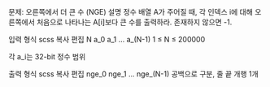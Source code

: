 문제: 오른쪽에서 더 큰 수 (NGE)
설명
정수 배열 A가 주어질 때, 각 인덱스 i에 대해 오른쪽에서 처음으로 나타나는 A[i]보다 큰 수를 출력하라.
존재하지 않으면 -1.

입력 형식
scss
복사
편집
N
a_0 a_1 ... a_(N-1)
1 ≤ N ≤ 200000

각 a_i는 32-bit 정수 범위

출력 형식
scss
복사
편집
nge_0 nge_1 ... nge_(N-1)
공백으로 구분, 줄 끝 개행 1개